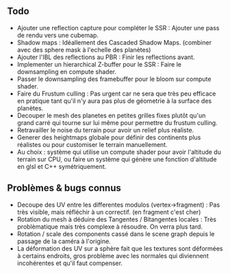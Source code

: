 ## Todo

- Ajouter une reflection capture pour compléter le SSR : Ajouter une pass de rendu vers une cubemap.
- Shadow maps : Idéallement des Cascaded Shadow Maps. (combiner avec des sphere mask à l'echelle des planètes)
- Ajouter l'IBL des reflections au PBR : Finir les reflections avant.
- Implementer un hierarchical Z-buffer pour le SSR : Faire le downsampling en compute shader.
- Passer le downsampling des framebuffer pour le bloom sur compute shader.
- Faire du Frustum culling : Pas urgent car ne sera que très peu efficace en pratique tant qu'il n'y aura pas plus de géometrie à la surface des planètes.
- Decouper le mesh des planetes en petites grilles fixes plutôt qu'un grand carré qui tourne sur lui même pour permettre du frustum culling.
- Retravailler le noise du terrain pour avoir un relief plus réaliste.
- Generer des heightmaps globale pour définir des continents plus réalistes ou pour customiser le terrain manuellement.
- Au choix : système qui utilise un compute shader pour avoir l'altitude du terrain sur CPU, ou faire un système qui génère une fonction d'altitude en glsl et C++ symétriquement.

## Problèmes & bugs connus

- Decoupe des UV entre les differentes modulos (vertex->fragment) : Pas très visible, mais réfléchir à un correctif. (en fragment c'est cher)
- Rotation du mesh à déduire des Tangentes / Bitangentes locales : Très problèmatique mais très complexe à résoudre. On verra plus tard.
- Rotation / scale des components cassé dans le scene graph depuis le passage de la caméra à l'origine.
- La déformation des UV sur a sphère fait que les textures sont déformées à certains endroits, gros problème avec les normales qui diviennent incohérentes et qu'il faut compenser.